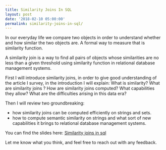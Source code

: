```yaml
---
title: Similarity Joins In SQL
layout: post
date: '2018-02-10 05:00:00'
permalink: similarity-joins-in-sql/
---
```


In our everyday life we compare two objects in order to understand whether and how similar the two objects are. A formal way to measure that is similarity function. 

A similarity join is a way to find all pairs of objects whose similarities are no less than a given threshold using similarity function in relational database management systems.

First I will introduce similarity joins, in order to give good understanding of the article I survey, in the introduction I will explain:
What is similarity?
What are similarity joins ? 
How are similarity joins computed? 
What capabilities they allow?
What are the difficulties arising in this data era?

Then I will review two groundbreaking:
- how similarity joins can be computed efficiently on strings and sets.
- how to compute semantic similarity on strings and what sort of new capabilities it brings to relational database management systems.

You can find the slides here: [Similarity joins in sql](https://www.slideshare.net/EyalTrabelsi/similarity-joins-in-sql)

Let me know what you think, and feel free to reach out with any feedback. 